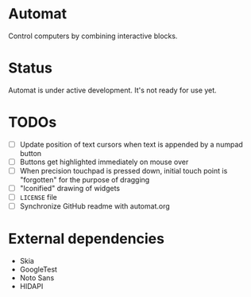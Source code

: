 # Automat

Control computers by combining interactive blocks.

# Status

Automat is under active development. It's not ready for use yet.

# TODOs

- [ ] Update position of text cursors when text is appended by a numpad button
- [ ] Buttons get highlighted immediately on mouse over
- [ ] When precision touchpad is pressed down, initial touch point is "forgotten" for the purpose of dragging
- [ ] "Iconified" drawing of widgets
- [ ] `LICENSE` file
- [ ] Synchronize GitHub readme with automat.org

# External dependencies

- Skia
- GoogleTest
- Noto Sans
- HIDAPI
